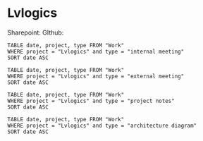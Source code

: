 # Lvlogics

Sharepoint: 
GIthub:


```dataview
TABLE date, project, type FROM "Work"
WHERE project = "Lvlogics" and type = "internal meeting"
SORT date ASC
```

```dataview
TABLE date, project, type FROM "Work"
WHERE project = "Lvlogics" and type = "external meeting"
SORT date ASC
```

```dataview
TABLE date, project, type FROM "Work"
WHERE project = "Lvlogics" and type = "project notes"
SORT date ASC
```

```dataview
TABLE date, project, type FROM "Work"
WHERE project = "Lvlogics" and type = "architecture diagram"
SORT date ASC
```

